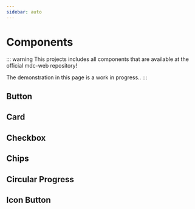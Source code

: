 ```yaml
---
sidebar: auto
---
```


# Components

::: warning
This projects includes all components that are available at the official mdc-web repository!

The demonstration in this page is a work in progress..
:::

## Button

<ButtonDemo/>

## Card

<CardDemo/>

## Checkbox

<CheckboxDemo/>

## Chips

<ChipsDemo/>

## Circular Progress

<CircularProgressDemo/>

## Icon Button

<IconButtonDemo/>

